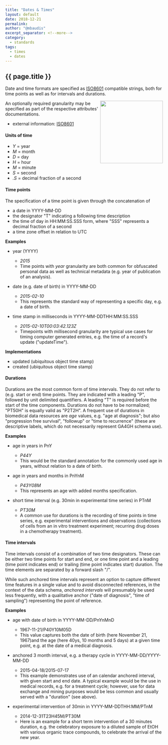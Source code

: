 ```yaml
---
title: "Dates & Times"
layout: default
date: 2018-12-21
permalink:
author: "@mbaudis"
excerpt_separator: <!--more-->
category:
  - standards
tags:
  - times
  - dates
---
```


## {{ page.title }}

Date and time formats are specified as [ISO8601](https://www.w3.org/TR/NOTE-datetime) compatible strings, both for time points as well as for intervals and durations.

<!--more-->

<a href="https://xkcd.com/1179/" target="_blank"><img src="https://imgs.xkcd.com/comics/iso_8601.png" style="float: right; margin 20px 0px 30px 20px; width: 200px;" /></a>

An optionally required granularity may be specified as part of the respective
attributes' documentations.

* external information: [ISO8601](https://www.w3.org/TR/NOTE-datetime)

#### Units of time

* *Y* = year
* *M* = month
* *D* = day
* *H* = hour
* *M* = minute
* *S* = second
* *.S* = decimal fraction of a second

#### Time points

The specification of a time point is given through the concatenation of

* a date in YYYY-MM-DD
* the designator "T" indicating a following time description
* the time of day in HH:MM:SS.SSS form, where "SSS" represents a decimal
  fraction of a second
* a time zone offset in relation to UTC

**Examples**

* year (YYYY)
    - *2015*
    - Time points with *year* granularity are both common for obfuscated personal data as well as technical metadata (e.g. year of publication of an analysis).

* date (e.g. date of birth) in YYYY-MM-DD
    - *2015-02-10*
    - This represents the standard way of representing a specific day, e.g. a date of birth.

* time stamp in milliseconds in YYYY-MM-DDTHH:MM:SS.SSS
    - *2015-02-10T00:03:42.123Z*
    - Timepoints with millisecond granularity are typical use cases for timing computer generated entries, e.g. the time of a record's update ("updateTime").

**Implementations**

* updated (ubiquitous object time stamp)
* created (ubiquitous object time stamp)


#### Durations

Durations are the most common form of time intervals. They do not refer to
(e.g. start or end) time points.
They are indicated with a leading "P", followed by unit delimited
quantifiers. A leading "T" is required before the start of the time components.
Durations do not have to be normalized; "PT50H" is equally valid as "P2T2H".
A frequent use of durations in biomedical data resources are *age* values,
e.g. "age at diagnosis"; but also "progression free survival", "followup" or "time to recurrence" (these are descriptive labels, which do not necessarily represent GA4GH schema use).

**Examples**

* age in years in PnY
    - *P44Y*
    - This would be the standard annotation for the commonly used age in years, without relation to a date of birth.

* age in years and months in PnYnM
    - *P43Y08M*
    - This represents an age with added months specification.

* short time interval (e.g. 30min in experimental time series) in PTnM
    - *PT30M*
    - A common use for durations is the recording of time points in time series,
      e.g. experimental interventions and observations (collections of cells from
      an in vitro treatment experiment; recurring drug doses in a chemotherapy
      treatment).

#### Time intervals

Time intervals consist of a combination of two time designators. These can be
either two time points for start and end, or one time point and a leading
(time point indicates end) or trailing (time point indicates start) duration.
The time elements are separated by a forward slash "/".

While such anchored time intervals represent an option to capture different time features in a single value and to avoid disconnected references, in the context of the data schema, *anchored intervals* will presumably be used less frequently, with a qualitative anchor ("date of diagnosis", "time of sampling") representing the point of reference.


**Examples**

* age with date of birth in YYYY-MM-DD/PnYnMnD
    - 1967-11-21/P40Y10M05D
    - This value captures both the date of birth (here November 21, 1967)and the age (here 40ys, 10 months and 5 days) at a given time point, e.g. at the date of a medical diagnosis.

* anchored 3 month interval, e.g. a therapy cycle in YYYY-MM-DD/YYYY-MM-DD
    - 2015-04-18/2015-07-17
    - This example demonstrates use of an calendar anchored interval, with given start and end date. A typical example would be the use in medical records, e.g. for a treatment cycle; however, use for data exchange and mining purposes would be less common and usually served with a "duration" (see above).

* experimental intervention of 30min in YYYY-MM-DDTHH:MM/PTnM
    - 2014-12-31T23H45M/PT30M
    - Here is an example for a short term intervention of a 30 minutes duration, e.g. the celebratory exposure to a diluted sample of EtOH with various organic trace compounds, to celebrate the arrival of the new year.

